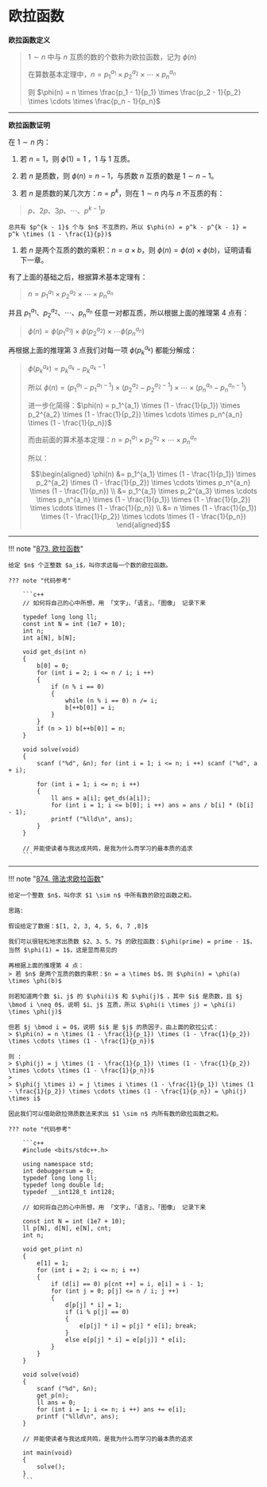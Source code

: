 # 欧拉函数

**欧拉函数定义**
> $1 \sim n$ 中与 $n$ 互质的数的个数称为欧拉函数，记为 $\phi(n)$
> 
> 在算数基本定理中，$n = p_1^{a_1} \times p_2^{a_2} \times \cdots \times p_n^{a_n}$
> 
> 则 $\phi(n) = n \times \frac{p_1 - 1}{p_1} \times \frac{p_2 - 1}{p_2} \times \cdots \times \frac{p_n - 1}{p_n}$

---

**欧拉函数证明**

在 $1 \sim n$ 内：

1. 若 $n = 1$，则 $\phi(1) = 1$ ，1 与 1 互质。

2. 若 $n$ 是质数，则 $\phi(n) = n - 1$，与质数 $n$ 互质的数是 $1 \sim n - 1$。

3. 若 $n$ 是质数的某几次方：$n = p^k$，则在 $1 \sim n$ 内与 $n$ 不互质的有：
> $p、2p、3p、\cdots、p^{k - 1}p$

    总共有 $p^{k - 1}$ 个与 $n$ 不互质的，所以 $\phi(n) = p^k - p^{k - 1} = p^k \times (1 - \frac{1}{p})$

1. 若 $n$ 是两个互质的数的乘积：$n = a \times b$，则 $\phi(n) = \phi(a) \times \phi(b)$，证明请看下一章。

有了上面的基础之后，根据算术基本定理有：
>$n = p_1^{a_1} \times p_2^{a_2} \times \cdots \times p_n^{a_n}$

并且 $p_1^{a_1}、p_2^{a_2}、\cdots 、p_n^{a_n}$ 任意一对都互质，所以根据上面的推理第 4 点有：
> $\phi(n) = \phi(p_1^{a_1}) \times \phi(p_2^{a_2}) \times \cdots \phi(p_n^{a_n})$

再根据上面的推理第 3 点我们对每一项 $\phi(p_k^{a_k})$ 都能分解成：
> $\phi(p_k^{a_k}) = p_k^{a_k} - p_k^{a_k - 1}$
> 
> 所以 $\phi(n) = (p_1^{a_1} - p_1^{a_1 - 1}) \times (p_2^{a_2} - p_2^{a_2 - 1}) \times \cdots \times (p_n^{a_n} - p_n^{a_n - 1})$
> 
> 进一步化简得：$\phi(n) = p_1^{a_1} \times (1 - \frac{1}{p_1}) \times p_2^{a_2} \times (1 - \frac{1}{p_2}) \times \cdots \times p_n^{a_n} \times (1 - \frac{1}{p_n})$
> 
> 而由前面的算术基本定理：$n = p_1^{a_1} \times p_2^{a_2} \times \cdots \times p_n^{a_n}$
> 
> 所以：
> 
> $$\begin{aligned}
    \phi(n) &= p_1^{a_1} \times (1 - \frac{1}{p_1}) \times p_2^{a_2} \times (1 - \frac{1}{p_2}) \times \cdots \times p_n^{a_n} \times (1 - \frac{1}{p_n}) \\ &= p_1^{a_1} \times p_2^{a_3} \times \cdots \times p_n^{a_n} \times (1 - \frac{1}{p_1}) \times (1 - \frac{1}{p_2}) \times \cdots \times (1 - \frac{1}{p_n}) \\ &= n \times (1 - \frac{1}{p_1}) \times (1 - \frac{1}{p_2}) \times \cdots \times (1 - \frac{1}{p_n})
\end{aligned}$$

---

!!! note "[873. 欧拉函数](https://www.acwing.com/problem/content/875/)"

    给定 $n$ 个正整数 $a_i$，叫你求这每一个数的欧拉函数。

    ??? note "代码参考"

        ```c++
        // 如何将自己的心中所想，用 「文字」、「语言」、「图像」 记录下来

        typedef long long ll;
        const int N = int (1e7 + 10);
        int n;
        int a[N], b[N];

        void get_ds(int n)
        {
            b[0] = 0;
            for (int i = 2; i <= n / i; i ++)
            {
                if (n % i == 0)
                {
                    while (n % i == 0) n /= i;
                    b[++b[0]] = i;
                }
            }
            if (n > 1) b[++b[0]] = n;
        }

        void solve(void)
        {
            scanf ("%d", &n); for (int i = 1; i <= n; i ++) scanf ("%d", a + i);

            for (int i = 1; i <= n; i ++)
            {
                ll ans = a[i]; get_ds(a[i]);
                for (int i = 1; i <= b[0]; i ++) ans = ans / b[i] * (b[i] - 1);
                printf ("%lld\n", ans);
            }
        }

        // 并能使读者与我达成共鸣，是我为什么而学习的最本质的追求
        ```

---

!!! note "[874. 筛法求欧拉函数](https://www.acwing.com/problem/content/876/)"

    给定一个整数 $n$，叫你求 $1 \sim n$ 中所有数的欧拉函数之和。

    思路:

    假设给定了数据：$[1, 2, 3, 4, 5, 6, 7 ,8]$

    我们可以很轻松地求出质数 $2、3、5、7$ 的欧拉函数：$\phi(prime) = prime - 1$，当然 $\phi(1) = 1$，这是显而易见的

    再根据上面的推理第 4 点：
    > 若 $n$ 是两个互质的数的乘积：$n = a \times b$，则 $\phi(n) = \phi(a) \times \phi(b)$

    则若知道两个数 $i、j$ 的 $\phi(i)$ 和 $\phi(j)$ ，其中 $i$ 是质数，且 $j \bmod i \neq 0$，说明 $i、j$ 互质，所以 $\phi(i \times j) = \phi(i) \times \phi(j)$

    但若 $j \bmod i = 0$，说明 $i$ 是 $j$ 的质因子，由上面的欧拉公式：
    > $\phi(n) = n \times (1 - \frac{1}{p_1}) \times (1 - \frac{1}{p_2}) \times \cdots \times (1 - \frac{1}{p_n})$

    则 :
    > $\phi(j) = j \times (1 - \frac{1}{p_1}) \times (1 - \frac{1}{p_2}) \times \cdots \times (1 - \frac{1}{p_n})$
    > 
    > $\phi(j \times i) = j \times i \times (1 - \frac{1}{p_1}) \times (1 - \frac{1}{p_2}) \times \cdots \times (1 - \frac{1}{p_n}) = \phi(j) \times i$       

    因此我们可以借助欧拉筛质数法来求出 $1 \sim n$ 内所有数的欧拉函数之和。

    ??? note "代码参考"

        ```c++
        #include <bits/stdc++.h>

        using namespace std;
        int debuggersum = 0;
        typedef long long ll;
        typedef long double ld;
        typedef __int128_t int128;

        // 如何将自己的心中所想，用 「文字」、「语言」、「图像」 记录下来

        const int N = int (1e7 + 10);
        ll p[N], d[N], e[N], cnt;
        int n;

        void get_p(int n)
        {
            e[1] = 1;
            for (int i = 2; i <= n; i ++)
            {
                if (d[i] == 0) p[cnt ++] = i, e[i] = i - 1;
                for (int j = 0; p[j] <= n / i; j ++)
                {
                    d[p[j] * i] = 1;
                    if (i % p[j] == 0)
                    {
                        e[p[j] * i] = p[j] * e[i]; break;
                    } 
                    else e[p[j] * i] = e[p[j]] * e[i];
                }
            }
        }

        void solve(void)
        {
            scanf ("%d", &n);
            get_p(n);
            ll ans = 0;
            for (int i = 1; i <= n; i ++) ans += e[i];
            printf ("%lld\n", ans);
        }

        // 并能使读者与我达成共鸣，是我为什么而学习的最本质的追求

        int main(void)
        {
            solve();
        }
        ```